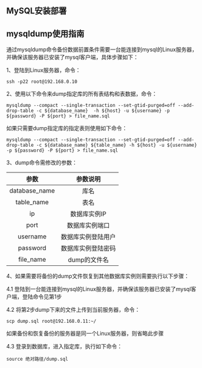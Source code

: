 ## MySQL安装部署

## mysqldump使用指南

通过mysqldump命令备份数据前置条件需要一台能连接到mysql的Linux服务器，并确保该服务器已安装了mysql客户端，具体步骤如下：

1、登陆到Linux服务器，命令：

```shell
ssh -p22 root@192.168.0.10
```

2、使用以下命令来dump指定库的所有表结构和表数据，命令：

```shell
mysqldump --compact --single-transaction --set-gtid-purged=off --add-drop-table -c ${database_name}  -h ${host} -u ${username} -p ${password} -P ${port} > file_name.sql
```

如果只需要dump指定库的指定表则使用如下命令：

```shell
mysqldump --compact --single-transaction --set-gtid-purged=off --add-drop-table -c ${database_name} ${table_name} -h ${host} -u ${username} -p ${password} -P ${port} > file_name.sql
```

3、dump命令需修改的参数：

|     参数      |      参数说明      |
| :-----------: | :----------------: |
| database_name |        库名        |
|  table_name   |        表名        |
|      ip       |    数据库实例IP    |
|     port      |   数据库实例端口   |
|   username    | 数据库实例登陆用户 |
|   password    | 数据库实例登陆密码 |
|   file_name   |    dump的文件名    |

4、如果需要将备份的dump文件恢复到其他数据库实例则需要执行以下步骤：

4.1 登陆到一台能连接到mysql的Linux服务器，并确保该服务器已安装了mysql客户端，登陆命令见第1步

4.2 将第2步dump下来的文件上传到当前服务器，命令：

```shell
scp dump.sql root@192.168.0.11:~/
```

如果备份和恢复备份的服务器是同一个Linux服务器，则省略此步骤

4.3 登录到数据库，进入指定库，执行如下命令：

```shell
source 绝对路径/dump.sql
```
